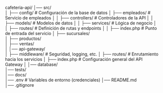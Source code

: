 cafeteria-api/
│── src/                     
│   ├── config/               # Configuración de la base de datos
│   ├── empleados/            # Servicio de empleados
│   │   ├── controllers/      # Controladores de la API
│   │   ├── models/           # Modelos de datos
│   │   ├── services/         # Lógica de negocio
│   │   ├── routes/           # Definición de rutas y endpoints
│   │   ├── index.php         # Punto de entrada del servicio
│   ├── sucursales/           
│   ├── productos/            
│   ├── ventas/               
│
│── api-gateway/              
│   ├── middleware/           # Seguridad, logging, etc.
│   ├── routes/               # Enrutamiento hacia los servicios
│   ├── index.php             # Configuración general del API Gateway
│
│── database/                 
│── tests/                    
│── docs/                    
│── .env                      # Variables de entorno (credenciales)
│── README.md                 
│── .gitignore                
